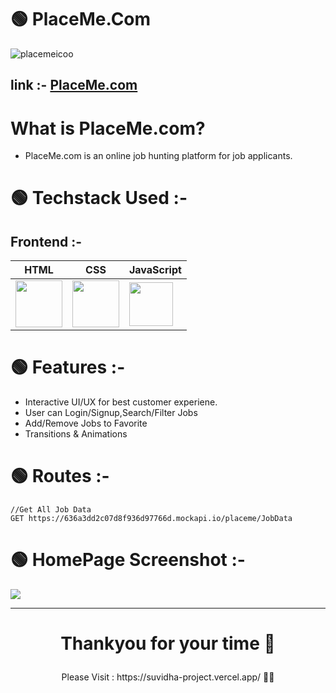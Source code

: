 # 🟢 PlaceMe.Com
![placemeicoo](https://user-images.githubusercontent.com/112753481/233196571-9311f578-8642-4026-8eb1-e840b138af97.png)

## link :- <a href="https://suvidha-project.vercel.app/">PlaceMe.com</a>

# What is PlaceMe.com?
- PlaceMe.com is an online job hunting platform for job applicants.



# 🟢 Techstack Used :-
## Frontend :- 

| HTML | CSS | JavaScript |
|---|---|---|
| <img width="75px" src="https://user-images.githubusercontent.com/25181517/192158954-f88b5814-d510-4564-b285-dff7d6400dad.png"> | <img width="75px" src="https://user-images.githubusercontent.com/25181517/183898674-75a4a1b1-f960-4ea9-abcb-637170a00a75.png"> | <img width="70px" src="https://user-images.githubusercontent.com/25181517/117447155-6a868a00-af3d-11eb-9cfe-245df15c9f3f.png"> |



# 🟢 Features :-
- Interactive UI/UX for best customer experiene.
- User can Login/Signup,Search/Filter Jobs
- Add/Remove Jobs to Favorite
- Transitions & Animations

# 🟢 Routes :-
```
//Get All Job Data
GET https://636a3dd2c07d8f936d97766d.mockapi.io/placeme/JobData

```
# 🟢 HomePage Screenshot :-
<img src="https://kunalmehra075.github.io/Images/ProjectsImgs/placeme2/index1.png"> 


---
# <p align="center">Thankyou for your time 💝</p>
<p align="center">Please Visit : https://suvidha-project.vercel.app/ 🙌🏼</p>
